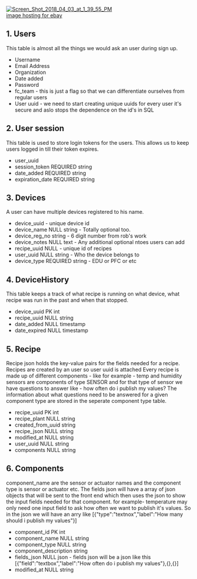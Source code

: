 <a href="https://ibb.co/gRM3wc"><img src="https://preview.ibb.co/dUtu2H/Screen_Shot_2018_04_03_at_1_39_55_PM.png" alt="Screen_Shot_2018_04_03_at_1_39_55_PM" border="0"></a><br /><a target='_blank' href='https://imgbb.com/'>image hosting for ebay</a><br />

## 1. Users 

This table is almost all the things we would ask an user during sign up. 
  - Username
  - Email Address
  - Organization
  - Date added 
  - Password
  - fc_team - this is just a flag so that we can differentiate ourselves from regular users
  - User uuid - we need to start creating unique uuids for every user it's secure and aslo stops the dependence on the id's in SQL
  
 ## 2. User session
 
 This table is used to store login tokens for the users. This allows us to keep users logged in till their token expires. 
 
 - user_uuid 
 - session_token REQUIRED string
 - date_added REQUIRED string
 - expiration_date REQUIRED string
 
 ## 3. Devices
 
 A user can have multiple devices registered to his name. 
 
 - device_uuid  - unique device id
 - device_name NULL string - Totally optional too. 
 - device_reg_no string - 6 digit number from rob's work
 - device_notes NULL text - Any additional optional ntoes users can add 
 - recipe_uuid NULL - unique id of recipes
 - user_uuid NULL string -  Who the device belongs to
 - device_type REQUIRED string  - EDU or PFC or etc
 
  ## 4. DeviceHistory
 
 This table keeps a track of what recipe is running on what device, what recipe was run in the past and when that stopped. 
 
 - device_uuid PK int
 - recipe_uuid NULL string
 - date_added NULL timestamp
 - date_expired NULL timestamp
 
 ## 5. Recipe

 Recipe json holds the key-value pairs for the fields needed for a recipe. Recipes are created by an user so user uuid is attached 
 Every recipe is made up of different components - like for example - temp and humidity sensors are components of type SENSOR and for that type of sensor we have questions to answer like - how often do i publish my values? 
 The information about what questions need to be answered for a given component type are stored in the seperate component type table. 
 
 - recipe_uuid PK int
 - recipe_plant NULL string
 - created_from_uuid string
 - recipe_json NULL string
 - modified_at NULL string
 - user_uuid NULL string
 - components NULL string 

 
 ## 6. Components
 
 component_name are the sensor or actuator names and the component type is sensor or actuator etc. The fields json will have a array of json objects that will be sent to the front end which then uses the json to show the input fields needed for that component. for example- temperature may only need one input field to ask how often we want to publish it's values. So in the json we will have an arry like [{"type":"textnox","label":"How many should i publish my values"}]

- component_id PK int
- component_name NULL string
- component_type NULL string
- component_description string
- fields_json NULL json - fields json will be a json like this [{"field":"textbox","label":"How often do i publish my values"},{},{}]
- modified_at NULL string

 
